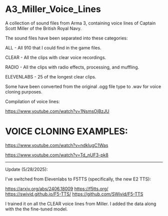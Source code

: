 # A3_Miller_Voice_Lines
A collection of sound files from Arma 3, containing voice lines of Captain Scott Miller of the British Royal Navy. 

The sound files have been separated into these categories:

ALL - All 910 that I could find in the game files.

CLEAR - All the clips with clear voice recordings.

RADIO - All the clips with radio effects, processing, and muffling.

ELEVENLABS - 25 of the longest clear clips.

Some have been converted from the original .ogg file type to .wav for voice cloning purposes.

Compilation of voice lines: 

https://www.youtube.com/watch?v=1NsmsOjBzJU

# VOICE CLONING EXAMPLES:

https://www.youtube.com/watch?v=ndklugC1Was

https://www.youtube.com/watch?v=Td_nUF3-pk8

---------------------------------------------

Update (5/28/2025):

I've switched from Elevenlabs to F5TTS (specifically, the new E2 TTS):

https://arxiv.org/abs/2406.18009
https://f5tts.org/
https://swivid.github.io/F5-TTS/
https://github.com/SWivid/F5-TTS

I trained it on all the CLEAR voice lines from Miller. 
I added the data along with the the fine-tuned model.

